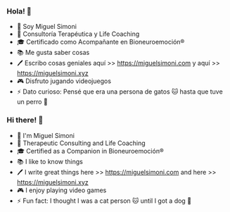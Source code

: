 ### Hola! :wave:

- :grimacing: Soy Miguel Simoni
- :brain: Consultoría Terapéutica y Life Coaching
- :mortar_board: Certificado como Acompañante en Bioneuroemoción®
- :books: Me gusta saber cosas
- :pen: Escribo cosas geniales aquí >> https://miguelsimoni.com y aquí >> https://miguelsimoni.xyz
- :video_game: Disfruto jugando videojuegos
- :zap: Dato curioso: Pensé que era una persona de gatos :cat: hasta que tuve un perro :dog:


### Hi there! :wave:

- :grimacing: I'm Miguel Simoni
- :brain: Therapeutic Consulting and Life Coaching
- :mortar_board: Certified as a Companion in Bioneuroemoción®
- :books: I like to know things
- :pen: I write great things here >> https://miguelsimoni.com and here >> https://miguelsimoni.xyz
- :video_game: I enjoy playing video games
- :zap: Fun fact: I thought I was a cat person :cat: until I got a dog :dog:
